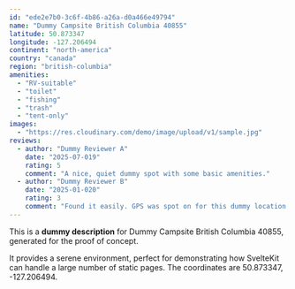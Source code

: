 ```yaml
---
id: "ede2e7b0-3c6f-4b86-a26a-d0a466e49794"
name: "Dummy Campsite British Columbia 40855"
latitude: 50.873347
longitude: -127.206494
continent: "north-america"
country: "canada"
region: "british-columbia"
amenities:
  - "RV-suitable"
  - "toilet"
  - "fishing"
  - "trash"
  - "tent-only"
images:
  - "https://res.cloudinary.com/demo/image/upload/v1/sample.jpg"
reviews:
  - author: "Dummy Reviewer A"
    date: "2025-07-019"
    rating: 5
    comment: "A nice, quiet dummy spot with some basic amenities."
  - author: "Dummy Reviewer B"
    date: "2025-01-020"
    rating: 3
    comment: "Found it easily. GPS was spot on for this dummy location."
---
```


This is a **dummy description** for Dummy Campsite British Columbia 40855, generated for the proof of concept.

It provides a serene environment, perfect for demonstrating how SvelteKit can handle a large number of static pages. The coordinates are 50.873347, -127.206494.

